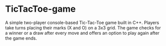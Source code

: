 # TicTacToe-game
A simple two-player console-based Tic-Tac-Toe game built in C++. Players take turns placing their marks (X and O) on a 3x3 grid. The game checks for a winner or a draw after every move and offers an option to play again after the game ends.
